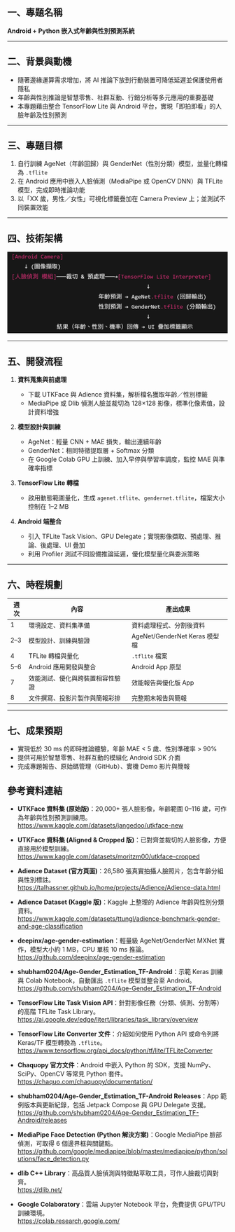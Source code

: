 ## 一、專題名稱  
**Android + Python 嵌入式年齡與性別預測系統**

---

## 二、背景與動機  
- 隨著邊緣運算需求增加，將 AI 推論下放到行動裝置可降低延遲並保護使用者隱私  
- 年齡與性別推論是智慧零售、社群互動、行銷分析等多元應用的重要基礎  
- 本專題藉由整合 TensorFlow Lite 與 Android 平台，實現「即拍即看」的人臉年齡及性別預測  

---

## 三、專題目標  
1. 自行訓練 AgeNet（年齡回歸）與 GenderNet（性別分類）模型，並量化轉檔為 `.tflite`  
2. 在 Android 應用中嵌入人臉偵測（MediaPipe 或 OpenCV DNN）與 TFLite 模型，完成即時推論功能  
3. 以「XX 歲，男性／女性」可視化標籤疊加在 Camera Preview 上；並測試不同裝置效能  

---

## 四、技術架構  
![alt text](image.png)

---

## 五、開發流程  
1. **資料蒐集與前處理**  
   - 下載 UTKFace 與 Adience 資料集，解析檔名獲取年齡／性別標籤  
   - MediaPipe 或 Dlib 偵測人臉並裁切為 128×128 影像，標準化像素值，設計資料增強  

2. **模型設計與訓練**  
   - AgeNet：輕量 CNN + MAE 損失，輸出連續年齡  
   - GenderNet：相同特徵提取層 + Softmax 分類  
   - 在 Google Colab GPU 上訓練、加入早停與學習率調度，監控 MAE 與準確率指標  

3. **TensorFlow Lite 轉檔**  
   - 啟用動態範圍量化，生成 `agenet.tflite`、`gendernet.tflite`，檔案大小控制在 1–2 MB  

4. **Android 端整合**  
   - 引入 TFLite Task Vision、GPU Delegate；實現影像擷取、預處理、推論、後處理、UI 疊加  
   - 利用 Profiler 測試不同設備推論延遲，優化模型量化與委派策略  

---

## 六、時程規劃  
| 週次   | 內容                             | 產出成果                     |
| ------ | -------------------------------- | ---------------------------- |
| 1      | 環境設定、資料集準備             | 資料處理程式、分割後資料      |
| 2–3    | 模型設計、訓練與驗證             | AgeNet/GenderNet Keras 模型檔 |
| 4      | TFLite 轉檔與量化                | `.tflite` 檔案               |
| 5–6    | Android 應用開發與整合           | Android App 原型             |
| 7      | 效能測試、優化與跨裝置相容性驗證 | 效能報告與優化版 App         |
| 8      | 文件撰寫、投影片製作與簡報彩排   | 完整期末報告與簡報           |

---

## 七、成果預期  
- 實現低於 30 ms 的即時推論體驗，年齡 MAE < 5 歲、性別準確率 > 90%  
- 提供可用於智慧零售、社群互動的模組化 Android SDK 介面  
- 完成專題報告、原始碼管理（GitHub）、實機 Demo 影片與簡報  


## 參考資料連結

- **UTKFace 資料集 (原始版)**：20,000+ 張人臉影像，年齡範圍 0–116 歲，可作為年齡與性別預測訓練用。  
  https://www.kaggle.com/datasets/jangedoo/utkface-new  

- **UTKFace 資料集 (Aligned & Cropped 版)**：已對齊並裁切的人臉影像，方便直接用於模型訓練。  
  https://www.kaggle.com/datasets/moritzm00/utkface-cropped 

- **Adience Dataset (官方頁面)**：26,580 張真實拍攝人臉照片，包含年齡分組與性別標註。  
  https://talhassner.github.io/home/projects/Adience/Adience-data.html 

- **Adience Dataset (Kaggle 版)**：Kaggle 上整理的 Adience 年齡與性別分類資料。  
  https://www.kaggle.com/datasets/ttungl/adience-benchmark-gender-and-age-classification 

- **deepinx/age-gender-estimation**：輕量級 AgeNet/GenderNet MXNet 實作，模型大小約 1 MB，CPU 單核 10 ms 推論。  
  https://github.com/deepinx/age-gender-estimation 

- **shubham0204/Age-Gender_Estimation_TF-Android**：示範 Keras 訓練與 Colab Notebook，自動匯出 `.tflite` 模型並整合至 Android。  
  https://github.com/shubham0204/Age-Gender_Estimation_TF-Android 

- **TensorFlow Lite Task Vision API**：針對影像任務（分類、偵測、分割等）的高階 TFLite Task Library。  
  https://ai.google.dev/edge/litert/libraries/task_library/overview 

- **TensorFlow Lite Converter 文件**：介紹如何使用 Python API 或命令列將 Keras/TF 模型轉換為 `.tflite`。  
  https://www.tensorflow.org/api_docs/python/tf/lite/TFLiteConverter 

- **Chaquopy 官方文件**：Android 中嵌入 Python 的 SDK，支援 NumPy、SciPy、OpenCV 等常見 Python 套件。  
  https://chaquo.com/chaquopy/documentation/ 

- **shubham0204/Age-Gender_Estimation_TF-Android Releases**：App 範例版本與更新紀錄，包括 Jetpack Compose 與 GPU Delegate 支援。  
  https://github.com/shubham0204/Age-Gender_Estimation_TF-Android/releases  

- **MediaPipe Face Detection (Python 解決方案)**：Google MediaPipe 臉部偵測，可取得 6 個邊界框與關鍵點。  
  https://github.com/google/mediapipe/blob/master/mediapipe/python/solutions/face_detection.py  

- **dlib C++ Library**：高品質人臉偵測與特徵點萃取工具，可作人臉裁切與對齊。  
  https://dlib.net/  

- **Google Colaboratory**：雲端 Jupyter Notebook 平台，免費提供 GPU/TPU 訓練環境。  
  https://colab.research.google.com/  
